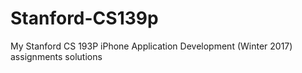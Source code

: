 # Stanford-CS139p
My Stanford CS 193P iPhone Application Development (Winter 2017) assignments solutions
